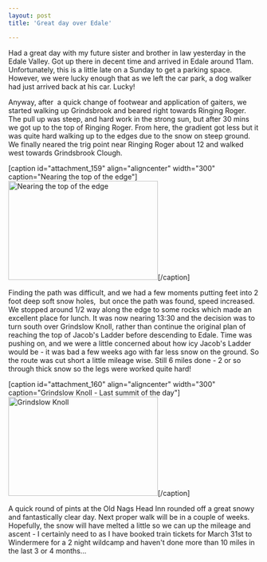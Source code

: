 ```yaml
---
layout: post
title: 'Great day over Edale'

---
```


Had a great day with my future sister and brother in law yesterday in the Edale Valley. Got up there in decent time and arrived in Edale around 11am. Unfortunately, this is a little late on a Sunday to get a parking space. However, we were lucky enough that as we left the car park, a dog walker had just arrived back at his car. Lucky!

Anyway, after  a quick change of footwear and application of gaiters, we started walking up Grindsbrook and beared right towards Ringing Roger. The pull up was steep, and hard work in the strong sun, but after 30 mins we got up to the top of Ringing Roger. From here, the gradient got less but it was quite hard walking up to the edges due to the snow on steep ground. We finally neared the trig point near Ringing Roger about 12 and walked west towards Grindsbrook Clough.

[caption id="attachment_159" align="aligncenter" width="300" caption="Nearing the top of the edge"]<a href="http://walkingwithwilliams.files.wordpress.com/2010/03/20100307-dsc_00021.jpg"><img class="size-medium wp-image-159" title="Nearing the top of the edge" src="http://walkingwithwilliams.files.wordpress.com/2010/03/20100307-dsc_00021.jpg?w=300" alt="Nearing the top of the edge" width="300" height="199" /></a>[/caption]

Finding the path was difficult, and we had a few moments putting feet into 2 foot deep soft snow holes,  but once the path was found, speed increased. We stopped around 1/2 way along the edge to some rocks which made an excellent place for lunch. It was now nearing 13:30 and the decision was to turn south over Grindslow Knoll, rather than continue the original plan of reaching the top of Jacob's Ladder before descending to Edale. Time was pushing on, and we were a little concerned about how icy Jacob's Ladder would be - it was bad a few weeks ago with far less snow on the ground. So the route was cut short a little mileage wise. Still 6 miles done - 2 or so through thick snow so the legs were worked quite hard!

[caption id="attachment_160" align="aligncenter" width="300" caption="Grindslow Knoll - Last summit of the day"]<a href="http://walkingwithwilliams.files.wordpress.com/2010/03/20100307-dsc_00251.jpg"><img class="size-medium wp-image-160" title="Grindslow Knoll" src="http://walkingwithwilliams.files.wordpress.com/2010/03/20100307-dsc_00251.jpg?w=300" alt="Grindslow Knoll" width="300" height="199" /></a>[/caption]

A quick round of pints at the Old Nags Head Inn rounded off a great snowy and fantastically clear day. Next proper walk will be in a couple of weeks. Hopefully, the snow will have melted a little so we can up the mileage and ascent - I certainly need to as I have booked train tickets for March 31st to Windermere for a 2 night wildcamp and haven't done more than 10 miles in the last 3 or 4 months...
